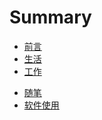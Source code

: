 # Summary

* [前言](README.md)
* [生活](page/self/self.md)
* [工作](page/work/work.md)
<!--* [学习](page/learn/learn.md)-->
<!--* [历史](page/history/history.md)-->
<!--* [新闻](page/news/news.md)-->
<!--* [软件](page/soft/soft.md)-->
* [随笔](page/myself/myself.md)
* [软件使用](page/use-soft/usr-soft.md)
